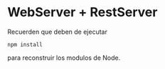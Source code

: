 # WebServer + RestServer

Recuerden que deben de ejecutar 

``npm install``

para reconstruir los modulos de Node.